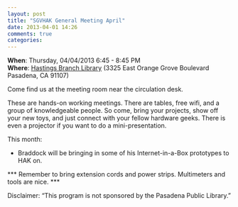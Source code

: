 ```yaml
---
layout: post
title: "SGVHAK General Meeting April"
date: 2013-04-01 14:26
comments: true
categories: 
---
```


__When__: Thursday, 04/04/2013 6:45 - 8:45 PM<br />
__Where__: [Hastings Branch Library](http://cityofpasadena.net/library/about_the_library/hastings_branch/) (3325 East Orange Grove Boulevard  Pasadena, CA 91107)

Come find us at the meeting room near the circulation desk.

These are hands-on working meetings. There are tables, free wifi, and a group of knowledgeable people. So come, bring your projects, show off your new toys, and just connect with your fellow hardware geeks. There is even a projector if you want to do a mini-presentation.

This month:

* Braddock will be bringing in some of his Internet-in-a-Box prototypes to HAK on.

*** Remember to bring extension cords and power strips. Multimeters and tools are nice. ***

Disclaimer: “This program is not sponsored by the Pasadena Public Library.”
